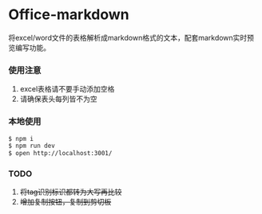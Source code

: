# Office-markdown

将excel/word文件的表格解析成markdown格式的文本，配套markdown实时预览编写功能。

### 使用注意

<!-- 在此次添加使用文档 -->

1. excel表格请不要手动添加空格
2. 请确保表头每列皆不为空

### 本地使用

```bash
$ npm i
$ npm run dev
$ open http://localhost:3001/
```

### TODO
1. ~~将tag识别标识都转为大写再比较~~
2. ~~增加复制按钮，复制到剪切板~~
